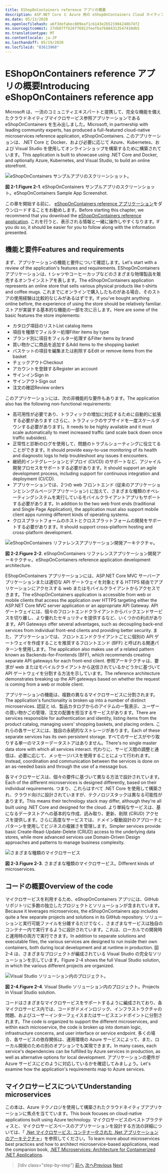 ```yaml
---
title: EShopOnContainers reference アプリの概要
description: ASP.NET Core と Azure 用の eShopOnContainers Cloud ネイティブマイクロサービスリファレンスアプリの概要。
ms.date: 05/13/2020
ms.openlocfilehash: a6f3defabec809eaf1cb143e2b521904248b74f2
ms.sourcegitcommit: 27db07ffb26f76912feefba7b884313547410db5
ms.translationtype: MT
ms.contentlocale: ja-JP
ms.lasthandoff: 05/19/2020
ms.locfileid: "83613968"
---
```

# <a name="introducing-eshoponcontainers-reference-app"></a><span data-ttu-id="63c62-103">EShopOnContainers reference アプリの概要</span><span class="sxs-lookup"><span data-stu-id="63c62-103">Introducing eShopOnContainers reference app</span></span>

<span data-ttu-id="63c62-104">Microsoft は、一流のコミュニティエキスパートと提携して、完全な機能を備えたクラウドネイティブマイクロサービス参照アプリケーションである eShopOnContainers を生み出しました。</span><span class="sxs-lookup"><span data-stu-id="63c62-104">Microsoft, in partnership with leading community experts, has produced a full-featured cloud-native microservices reference application, eShopOnContainers.</span></span> <span data-ttu-id="63c62-105">このアプリケーションは、.NET Core と Docker、および必要に応じて Azure、Kubernetes、および Visual Studio を使用してオンラインショップを構築するために構築されています。</span><span class="sxs-lookup"><span data-stu-id="63c62-105">This application is built to showcase using .NET Core and Docker, and optionally Azure, Kubernetes, and Visual Studio, to build an online storefront.</span></span>

![eShopOnContainers サンプルアプリのスクリーンショット。](./media/eshoponcontainers-sample-app-screenshot.png)

<span data-ttu-id="63c62-107">**図 2-1**.</span><span class="sxs-lookup"><span data-stu-id="63c62-107">**Figure 2-1**.</span></span> <span data-ttu-id="63c62-108">eShopOnContainers サンプルアプリのスクリーンショット。</span><span class="sxs-lookup"><span data-stu-id="63c62-108">eShopOnContainers Sample App Screenshot.</span></span>

<span data-ttu-id="63c62-109">この章を開始する前に、 [eShopOnContainers reference アプリケーション](https://github.com/dotnet-architecture/eShopOnContainers)をダウンロードすることをお勧めします。</span><span class="sxs-lookup"><span data-stu-id="63c62-109">Before starting this chapter, we recommend that you download the [eShopOnContainers reference application](https://github.com/dotnet-architecture/eShopOnContainers).</span></span> <span data-ttu-id="63c62-110">これを行うと、表示される情報と一緒に操作しやすくなります。</span><span class="sxs-lookup"><span data-stu-id="63c62-110">If you do so, it should be easier for you to follow along with the information presented.</span></span>

## <a name="features-and-requirements"></a><span data-ttu-id="63c62-111">機能と要件</span><span class="sxs-lookup"><span data-stu-id="63c62-111">Features and requirements</span></span>

<span data-ttu-id="63c62-112">まず、アプリケーションの機能と要件について確認します。</span><span class="sxs-lookup"><span data-stu-id="63c62-112">Let's start with a review of the application's features and requirements.</span></span> <span data-ttu-id="63c62-113">EShopOnContainers アプリケーションは、t シャツやコーヒーカップなどのさまざまな物理製品を販売するオンラインストアを表します。</span><span class="sxs-lookup"><span data-stu-id="63c62-113">The eShopOnContainers application represents an online store that sells various physical products like t-shirts and coffee mugs.</span></span> <span data-ttu-id="63c62-114">これまでにオンラインで購入したものがある場合、そのストアの使用経験は比較的なじみがあるはずです。</span><span class="sxs-lookup"><span data-stu-id="63c62-114">If you've bought anything online before, the experience of using the store should be relatively familiar.</span></span> <span data-ttu-id="63c62-115">ストアが実装する基本的な機能の一部を次に示します。</span><span class="sxs-lookup"><span data-stu-id="63c62-115">Here are some of the basic features the store implements:</span></span>

- <span data-ttu-id="63c62-116">カタログ項目のリスト</span><span class="sxs-lookup"><span data-stu-id="63c62-116">List catalog items</span></span>
- <span data-ttu-id="63c62-117">項目を種類でフィルター処理</span><span class="sxs-lookup"><span data-stu-id="63c62-117">Filter items by type</span></span>
- <span data-ttu-id="63c62-118">ブランド別に項目をフィルター処理する</span><span class="sxs-lookup"><span data-stu-id="63c62-118">Filter items by brand</span></span>
- <span data-ttu-id="63c62-119">買い物かごに商品を追加する</span><span class="sxs-lookup"><span data-stu-id="63c62-119">Add items to the shopping basket</span></span>
- <span data-ttu-id="63c62-120">バスケットの項目を編集または削除する</span><span class="sxs-lookup"><span data-stu-id="63c62-120">Edit or remove items from the basket</span></span>
- <span data-ttu-id="63c62-121">チェックアウト</span><span class="sxs-lookup"><span data-stu-id="63c62-121">Checkout</span></span>
- <span data-ttu-id="63c62-122">アカウントを登録する</span><span class="sxs-lookup"><span data-stu-id="63c62-122">Register an account</span></span>
- <span data-ttu-id="63c62-123">サインイン</span><span class="sxs-lookup"><span data-stu-id="63c62-123">Sign in</span></span>
- <span data-ttu-id="63c62-124">サインアウト</span><span class="sxs-lookup"><span data-stu-id="63c62-124">Sign out</span></span>
- <span data-ttu-id="63c62-125">注文の確認</span><span class="sxs-lookup"><span data-stu-id="63c62-125">Review orders</span></span>

<span data-ttu-id="63c62-126">このアプリケーションには、次の非機能的な要件もあります。</span><span class="sxs-lookup"><span data-stu-id="63c62-126">The application also has the following non-functional requirements:</span></span>

- <span data-ttu-id="63c62-127">高可用性が必要であり、トラフィックの増加に対応するために自動的に拡張する必要があります (さらに、トラフィックのサブサイドを一度スケールダウンする必要があります)。</span><span class="sxs-lookup"><span data-stu-id="63c62-127">It needs to be highly available and it must scale automatically to meet increased traffic (and scale back down once traffic subsides).</span></span>
- <span data-ttu-id="63c62-128">正常性と診断のログを使用して、問題のトラブルシューティングに役立てることができます。</span><span class="sxs-lookup"><span data-stu-id="63c62-128">It should provide easy-to-use monitoring of its health and diagnostic logs to help troubleshoot any issues it encounters.</span></span>
- <span data-ttu-id="63c62-129">継続的インテグレーションとデプロイ (CI/CD) のサポートなど、アジャイル開発プロセスをサポートする必要があります。</span><span class="sxs-lookup"><span data-stu-id="63c62-129">It should support an agile development process, including support for continuous integration and deployment (CI/CD).</span></span>
- <span data-ttu-id="63c62-130">アプリケーションでは、2つの web フロントエンド (従来のアプリケーションとシングルページアプリケーション) に加えて、さまざまな種類のオペレーティングシステムを実行しているモバイルクライアントアプリもサポートする必要があります。</span><span class="sxs-lookup"><span data-stu-id="63c62-130">In addition to the two web front ends (traditional and Single Page Application), the application must also support mobile client apps running different kinds of operating systems.</span></span>
- <span data-ttu-id="63c62-131">クロスプラットフォームのホストとクロスプラットフォームの開発をサポートする必要があります。</span><span class="sxs-lookup"><span data-stu-id="63c62-131">It should support cross-platform hosting and cross-platform development.</span></span>

![eShopOnContainers リファレンスアプリケーション開発アーキテクチャ。](./media/eshoponcontainers-development-architecture.png)

<span data-ttu-id="63c62-133">**図 2-2**.</span><span class="sxs-lookup"><span data-stu-id="63c62-133">**Figure 2-2**.</span></span> <span data-ttu-id="63c62-134">eShopOnContainers リファレンスアプリケーション開発アーキテクチャ。</span><span class="sxs-lookup"><span data-stu-id="63c62-134">eShopOnContainers reference application development architecture.</span></span>

<span data-ttu-id="63c62-135">EShopOnContainers アプリケーションには、ASP.NET Core MVC サーバーアプリケーションまたは適切な API ゲートウェイを対象とする HTTPS 経由でアプリケーションにアクセスする web またはモバイルクライアントからアクセスできます。</span><span class="sxs-lookup"><span data-stu-id="63c62-135">The eShopOnContainers application is accessible from web or mobile clients that access the application over HTTPS targeting either the ASP.NET Core MVC server application or an appropriate API Gateway.</span></span> <span data-ttu-id="63c62-136">API ゲートウェイには、個々のフロントエンドクライアントからバックエンドサービスを切り離し、より優れたセキュリティを提供するなど、いくつかの利点があります。</span><span class="sxs-lookup"><span data-stu-id="63c62-136">API Gateways offer several advantages, such as decoupling back-end services from individual front-end clients and providing better security.</span></span> <span data-ttu-id="63c62-137">また、アプリケーションでは、フロントエンドクライアントごとに個別の API ゲートウェイを作成することを推奨するフロントエンド (BFF) と呼ばれる関連パターンを使用します。</span><span class="sxs-lookup"><span data-stu-id="63c62-137">The application also makes use of a related pattern known as Backends-for-Frontends (BFF), which recommends creating separate API gateways for each front-end client.</span></span> <span data-ttu-id="63c62-138">参照アーキテクチャは、要求が web またはモバイルクライアントから送信されているかどうかに基づいて API ゲートウェイを分割する方法を示しています。</span><span class="sxs-lookup"><span data-stu-id="63c62-138">The reference architecture demonstrates breaking up the API gateways based on whether the request is coming from a web or mobile client.</span></span>

<span data-ttu-id="63c62-139">アプリケーションの機能は、複数の異なるマイクロサービスに分割されます。</span><span class="sxs-lookup"><span data-stu-id="63c62-139">The application's functionality is broken up into a number of distinct microservices.</span></span> <span data-ttu-id="63c62-140">認証と id、製品カタログからのアイテムの一覧表示、ユーザーの買い物かごの管理、注文の配置を担当するサービスがあります。</span><span class="sxs-lookup"><span data-stu-id="63c62-140">There are services responsible for authentication and identity, listing items from the product catalog, managing users' shopping baskets, and  placing orders.</span></span> <span data-ttu-id="63c62-141">これらの各サービスには、独自の永続的なストレージがあります。</span><span class="sxs-lookup"><span data-stu-id="63c62-141">Each of these separate services has its own persistent storage.</span></span> <span data-ttu-id="63c62-142">すべてのサービスがやり取りする単一のマスターデータストアはありません。</span><span class="sxs-lookup"><span data-stu-id="63c62-142">There's no single master data store with which all services interact.</span></span> <span data-ttu-id="63c62-143">代わりに、サービス間の調整と通信は、必要に応じて、メッセージバスを使用することによって行われます。</span><span class="sxs-lookup"><span data-stu-id="63c62-143">Instead, coordination and communication between the services is done on an as-needed basis and through the use of a message bus.</span></span>

<span data-ttu-id="63c62-144">各マイクロサービスは、個々の要件に基づいて異なる方法で設計されています。</span><span class="sxs-lookup"><span data-stu-id="63c62-144">Each of the different microservices is designed differently, based on their individual requirements.</span></span> <span data-ttu-id="63c62-145">つまり、これらはすべて .NET Core を使用して構築され、クラウド向けに設計されていますが、テクノロジスタックは異なる可能性があります。</span><span class="sxs-lookup"><span data-stu-id="63c62-145">This means their technology stack may differ, although they're all built using .NET Core and designed for the cloud.</span></span> <span data-ttu-id="63c62-146">より単純なサービスは、基になるデータストアへの基本的な作成、読み取り、更新、削除 (CRUD) アクセスを提供します。さらに高度なサービスでは、ドメイン駆動設計のアプローチとパターンを使用してビジネスの複雑さを管理します。</span><span class="sxs-lookup"><span data-stu-id="63c62-146">Simpler services provide basic Create-Read-Update-Delete (CRUD) access to the underlying data stores, while more advanced services use Domain-Driven Design approaches and patterns to manage business complexity.</span></span>

![さまざまな種類のマイクロサービス](./media/different-kinds-of-microservices.png)

<span data-ttu-id="63c62-148">**図 2-3**.</span><span class="sxs-lookup"><span data-stu-id="63c62-148">**Figure 2-3**.</span></span> <span data-ttu-id="63c62-149">さまざまな種類のマイクロサービス。</span><span class="sxs-lookup"><span data-stu-id="63c62-149">Different kinds of microservices.</span></span>

## <a name="overview-of-the-code"></a><span data-ttu-id="63c62-150">コードの概要</span><span class="sxs-lookup"><span data-stu-id="63c62-150">Overview of the code</span></span>

<span data-ttu-id="63c62-151">マイクロサービスを利用するため、eShopOnContainers アプリには、GitHub リポジトリに多数の独立したプロジェクトとソリューションが含まれています。</span><span class="sxs-lookup"><span data-stu-id="63c62-151">Because it leverages microservices, the eShopOnContainers app includes quite a few separate projects and solutions in its GitHub repository.</span></span> <span data-ttu-id="63c62-152">ソリューションと実行可能ファイルを分離するだけでなく、さまざまなサービスは独自のコンテナー内で実行するように設計されています。これは、ローカルでの開発時と運用時の両方で実行できます。</span><span class="sxs-lookup"><span data-stu-id="63c62-152">In addition to separate solutions and executable files, the various services are designed to run inside their own containers, both during local development and at runtime in production.</span></span> <span data-ttu-id="63c62-153">図2-4 は、さまざまなプロジェクトが編成されている Visual Studio の完全なソリューションを示しています。</span><span class="sxs-lookup"><span data-stu-id="63c62-153">Figure 2-4 shows the full Visual Studio solution, in which the various different projects are organized.</span></span>

![Visual Studio ソリューション内のプロジェクト。](./media/projects-in-visual-studio-solution.png)

<span data-ttu-id="63c62-155">**図 2-4**.</span><span class="sxs-lookup"><span data-stu-id="63c62-155">**Figure 2-4**.</span></span> <span data-ttu-id="63c62-156">Visual Studio ソリューション内のプロジェクト。</span><span class="sxs-lookup"><span data-stu-id="63c62-156">Projects in Visual Studio solution.</span></span>

<span data-ttu-id="63c62-157">コードはさまざまなマイクロサービスをサポートするように編成されており、各マイクロサービス内では、コードがドメインロジック、インフラストラクチャの問題、およびユーザーインターフェイスまたはサービスエンドポイントに分割されます。</span><span class="sxs-lookup"><span data-stu-id="63c62-157">The code is organized to support the different microservices, and within each microservice, the code is broken up into domain logic, infrastructure concerns, and user interface or service endpoint.</span></span> <span data-ttu-id="63c62-158">多くの場合、各サービスの依存関係は、運用環境の Azure サービスによって、また、ローカル開発のための別のオプションでも実現できます。</span><span class="sxs-lookup"><span data-stu-id="63c62-158">In many cases, each service's dependencies can be fulfilled by Azure services in production, as well as alternative options for local development.</span></span> <span data-ttu-id="63c62-159">アプリケーションの要件が Azure サービスにどのように対応しているかを確認してみましょう。</span><span class="sxs-lookup"><span data-stu-id="63c62-159">Let's examine how the application's requirements map to Azure services.</span></span>

## <a name="understanding-microservices"></a><span data-ttu-id="63c62-160">マイクロサービスについて</span><span class="sxs-lookup"><span data-stu-id="63c62-160">Understanding microservices</span></span>

<span data-ttu-id="63c62-161">この本は、Azure テクノロジを使用して構築されたクラウドネイティブアプリケーションに焦点を当てています。</span><span class="sxs-lookup"><span data-stu-id="63c62-161">This book focuses on cloud-native applications built using Azure technology.</span></span> <span data-ttu-id="63c62-162">マイクロサービスのベストプラクティスと、マイクロサービスベースのアプリケーションを設計する方法の詳細については、「 [.Net マイクロサービス: コンテナー化された .Net アプリケーションのアーキテクチャ](https://dotnet.microsoft.com/download/thank-you/microservices-architecture-ebook)」を参照してください。</span><span class="sxs-lookup"><span data-stu-id="63c62-162">To learn more about microservices best practices and how to architect microservice-based applications, read the companion book, [.NET Microservices: Architecture for Containerized .NET Applications](https://dotnet.microsoft.com/download/thank-you/microservices-architecture-ebook).</span></span>

>[!div class="step-by-step"]
><span data-ttu-id="63c62-163">[前へ](candidate-apps.md)
>[次へ](map-eshoponcontainers-azure-services.md)</span><span class="sxs-lookup"><span data-stu-id="63c62-163">[Previous](candidate-apps.md)
[Next](map-eshoponcontainers-azure-services.md)</span></span>

